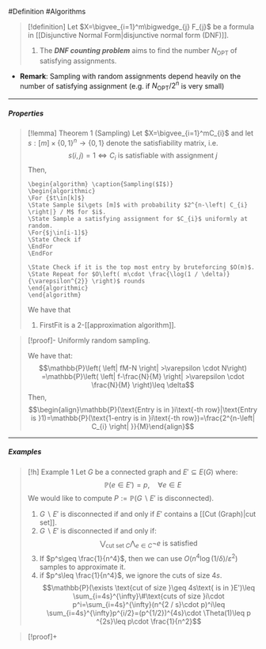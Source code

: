 #Definition #Algorithms 

> [!definition]
> Let $X=\bigvee_{i=1}^m\bigwedge_{j} F_{j}$ be a formula in [[Disjunctive Normal Form|disjunctive normal form (DNF)]]. 
> 1. The ***DNF counting problem*** aims to find the number $N_{\text{OPT}}$ of satisfying assignments.
- **Remark**: Sampling with random assignments depend heavily on the number of satisfying assignment (e.g. if $N_{\text{OPT}} / 2^n$ is very small) 
---
##### Properties
> [!lemma] Theorem 1 (Sampling)
> Let $X=\bigvee_{i=1}^mC_{i}$ and let $s:[m]\times \{ 0,1 \}^n\to \{ 0,1 \}$ denote the satisfiability matrix, i.e. $$s(i,j)=1\iff C_{i}\text{ is satisfiable with assignment }j$$Then, 
>    ```pseudo
>    \begin{algorithm} \caption{Sampling($I$)} 
>    \begin{algorithmic}
>    \For {$t\in[k]$}
>    \State Sample $i\gets [m]$ with probability $2^{n-\left| C_{i} \right|} / M$ for $i$.
>    \State Sample a satisfying assignment for $C_{i}$ uniformly at random. 
>    \For{$j\in[i-1]$}
>    \State Check if 
> \EndFor
> \EndFor
>    
>    \State Check if it is the top most entry by bruteforcing $O(m)$.
>    \State Repeat for $O\left( m\cdot \frac{\log(1 / \delta)}{\varepsilon^{2}} \right)$ rounds
>    \end{algorithmic}
>    \end{algorithm}
>    ```
> We have that 
> 1. $\text{FirstFit}$ is a $2$-[[approximation algorithm]].

> [!proof]-
> Uniformly random sampling.
> 
> We have that: $$\mathbb{P}\left(  \left| fM-N \right| >\varepsilon \cdot N\right) =\mathbb{P}\left( \left| f-\frac{N}{M} \right| >\varepsilon \cdot \frac{N}{M} \right)\leq \delta$$Then, $$\begin{align}\mathbb{P}(\text{Entry is in }i\text{-th row}|\text{Entry is }1)=\mathbb{P}(\text{1-entry is in }i\text{-th row})=\frac{2^{n-\left| C_{i} \right| }}{M}\end{align}$$
---
##### Examples
> [!h] Example 1
> Let $G$ be a connected graph and $E'\subseteq E(G)$ where: $$\mathbb{P}(e\in E')=p, \quad \forall e\in E$$
> We would like to compute $P:=\mathbb{P}(G\backslash E'\text{ is disconnected})$.
> 1. $G \backslash E'$ is disconnected if and only if $E'$ contains a [[Cut (Graph)|cut set]].
> 2. $G \backslash E'$ is disconnected if and only if: $$\bigvee_{\text{cut set }C}\bigwedge_{e\in C}\neg e\text{ is satisfied}$$
> 3. If $p^s\geq \frac{1}{n^4}$, then we can use $O(n^4 \log(1 / \delta) / \varepsilon^{2})$ samples to approximate it. 
> 4. if $p^s\leq \frac{1}{n^4}$, we ignore the cuts of size $4s$. 
> 	$$\mathbb{P}(\exists \text{cut of size }\geq 4s\text{ is in }E')\leq \sum_{i=4s}^{\infty}\#\text{cuts of size }i\cdot  p^i=\sum_{i=4s}^{\infty}(n^{2 / s}\cdot  p)^i\leq \sum_{i=4s}^{\infty}p^{i/2}=(p^{1/2})^{4s}\cdot \Theta(1)\leq p ^{2s}\leq p\cdot \frac{1}{n^2}$$

> [!proof]+
> 